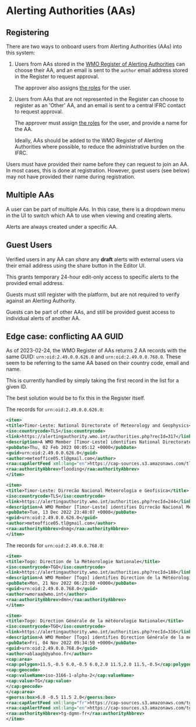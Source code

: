 # Alerting Authorities (AAs)

## Registering

There are two ways to onboard users from Alerting Authorities (AAs) into this system:

1. Users from AAs stored in the [WMO Register of Alerting Authorities](https://alertingauthority.wmo.int/) can choose their AA, and an email is sent to the `author` email address stored in the Register to request approval.

   The approver also assigns [the roles](./security.md) for the user.

2. Users from AAs that are not represented in the Register can choose to register as an 'Other' AA, and an email is sent to a central IFRC contact to request approval.

   The approver must assign [the roles](./security.md) for the user, and provide a name for the AA.

   Ideally, AAs should be added to the WMO Register of Alerting Authorities where possible, to reduce the administrative burden on the IFRC.

Users must have provided their name before they can request to join an AA. In most cases, this is done at registration. However, guest users (see below) may not have provided their name during registration.

## Multiple AAs

A user can be part of multiple AAs. In this case, there is a dropdown menu in the UI to switch which AA to use when viewing and creating alerts.

Alerts are always created under a specific AA.

## Guest Users

Verified users in any AA can _share_ any **draft** alerts with external users via their email address using the share button in the Editor UI.

This grants temporary 24-hour edit-only access to specific alerts to the provided email address.

Guests must still register with the platform, but are not required to verify against an Alerting Authority.

Guests can be part of other AAs, and still be provided guest access to individual alerts of another AA.

## Edge case: conflicting AA GUID

As of 2023-02-24, the WMO Register of AAs returns 2 AA records with the same GUID:
`urn:oid:2.49.0.0.626.0` and `urn:oid:2.49.0.0.768.0`. These seem to be referring to the same AA based on their country code, email and name.

This is currently handled by simply taking the first record in the list for a given ID.

The best solution would be to fix this in the Register itself.

The records for `urn:oid:2.49.0.0.626.0`:

```xml
<item>
<title>Timor-Leste: National Directorate of Meteorology and Geophysics</title>
<iso:countrycode>TLS</iso:countrycode>
<link>https://alertingauthority.wmo.int/authorities.php?recId=317</link>
<description>A WMO Member [Timor-Leste] identifies National Directorate of Meteorology and Geophysics as an alerting authority for hazard threats of these CAP categories: Met.</description>
<pubDate>Thu, 02 Feb 2023 00:05:12 +0000</pubDate>
<guid>urn:oid:2.49.0.0.626.0</guid>
<author>meteoffice05.tl@gmail.com</author>
<raa:capAlertFeed xml:lang="en">https://cap-sources.s3.amazonaws.com/tl-dnmg-en/rss.xml</raa:capAlertFeed>
<raa:authorityAbbrev>flooding</raa:authorityAbbrev>
</item>

<item>
<title>Timor-Leste: Dirrecão Nacional Meteorologia e Geofisica</title>
<iso:countrycode>TLS</iso:countrycode>
<link>https://alertingauthority.wmo.int/authorities.php?recId=244</link>
<description>A WMO Member [Timor-Leste] identifies Dirrecão Nacional Meteorologia e Geofisica as an alerting authority for hazard threats.</description>
<pubDate>Tue, 13 Dec 2022 23:48:07 +0000</pubDate>
<guid>urn:oid:2.49.0.0.626.0</guid>
<author>meteoffice05.tl@gmail.com</author>
<raa:authorityAbbrev>dnmg</raa:authorityAbbrev>
</item>
```

The records for `urn:oid:2.49.0.0.768.0`:

```xml
<item>
<title>Togo: Direction de la Météorologie Nationale</title>
<iso:countrycode>TGO</iso:countrycode>
<link>https://alertingauthority.wmo.int/authorities.php?recId=188</link>
<description>A WMO Member [Togo] identifies Direction de la Météorologie Nationale as an alerting authority for hazard threats of these CAP categories: Met.</description>
<pubDate>Mon, 21 Nov 2022 06:23:00 +0000</pubDate>
<guid>urn:oid:2.49.0.0.768.0</guid>
<author>wmoraa@wmo.int</author>
<raa:authorityAbbrev>dmn</raa:authorityAbbrev>
</item>

<item>
<title>Togo: Direction Générale de la météorologie Nationale</title>
<iso:countrycode>TGO</iso:countrycode>
<link>https://alertingauthority.wmo.int/authorities.php?recId=316</link>
<description>A WMO Member [Togo] identifies Direction Générale de la météorologie Nationale as an alerting authority for hazard threats of these CAP categories: Met.</description>
<pubDate>Fri, 04 Nov 2022 09:34:50 +0000</pubDate>
<guid>urn:oid:2.49.0.0.768.0</guid>
<author>ablaagb@yahoo.fr</author>
<cap:area>
<cap:polygon>11.5,-0.5 6.0,-0.5 6.0,2.0 11.5,2.0 11.5,-0.5</cap:polygon>
<cap:geocode>
<cap:valueName>iso-3166-1-alpha-2</cap:valueName>
<cap:value>TG</cap:value>
</cap:geocode>
</cap:area>
<georss:box>6.0 -0.5 11.5 2.0</georss:box>
<raa:capAlertFeed xml:lang="fr">https://cap-sources.s3.amazonaws.com/tg-dgmn-fr/rss.xml</raa:capAlertFeed>
<raa:capAlertFeed xml:lang="en">https://cap-sources.s3.amazonaws.com/tg-dgmn-en/rss.xml</raa:capAlertFeed>
<raa:authorityAbbrev>tg-dgmn-fr</raa:authorityAbbrev>
</item>
```
